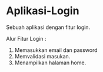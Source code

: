 # Aplikasi-Login
Sebuah aplikasi dengan fitur login.

Alur Fitur Login :
1. Memasukkan email dan password
2. Memvalidasi masukan.
3. Menampilkan halaman home.
